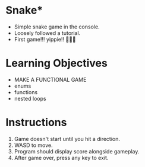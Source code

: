 # Snake* 
- Simple snake game in the console. 
- Loosely followed a tutorial. 
- First game!!! yippie!! 🐍🐍🐍

# Learning Objectives 
- MAKE A FUNCTIONAL GAME
- enums
- functions
- nested loops 

# Instructions
1. Game doesn't start until you hit a direction. 
2. WASD to move. 
3. Program should display score alongside gameplay.
4. After game over, press any key to exit. 
